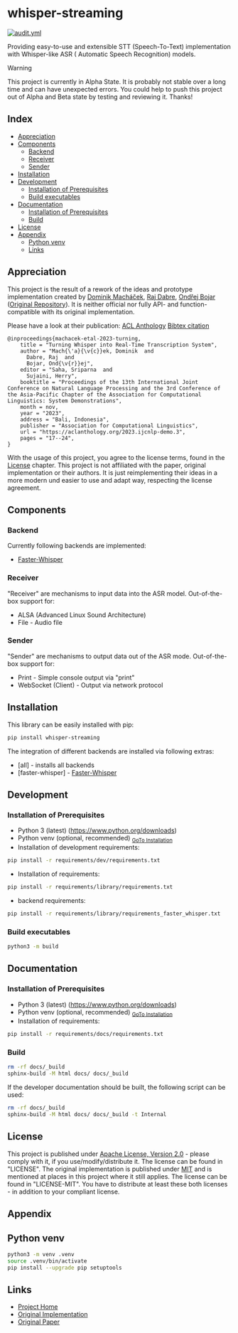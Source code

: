 # whisper-streaming

[![audit.yml](https://github.com/nkaaf/ufal-whisper_streaming/actions/workflows/audit.yml/badge.svg)](https://github.com/nkaaf/ufal-whisper_streaming/actions/workflows/audit.yml)

Providing easy-to-use and extensible STT (Speech-To-Text) implementation with Whisper-like ASR (
Automatic Speech Recognition) models.

> [!WARNING]  
> This project is currently in Alpha State. It is probably not stable over a long time and can have
> unexpected errors. You could help to push this project out of Alpha and Beta state by testing and
> reviewing it. Thanks!

## Index

* [Appreciation](#appreciation)
* [Components](#components)
    * [Backend](#backend)
    * [Receiver](#receiver)
    * [Sender](#sender)
* [Installation](#installation)
* [Development](#development)
    * [Installation of Prerequisites](#installation-of-prerequisites)
    * [Build executables](#build-executables)
* [Documentation](#documentation)
    * [Installation of Prerequisites](#installation-of-prerequisites-1)
    * [Build](#build)
* [License](#license)
* [Appendix](#appendix)
    * [Python venv](#python-venv)
    * [Links](#links)

## Appreciation

This project is the result of a rework of the ideas and prototype implementation created
by [Dominik Macháček](https://ufal.mff.cuni.cz/dominik-machacek), [Raj Dabre](https://prajdabre.github.io/), [Ondřej Bojar](https://ufal.mff.cuni.cz/ondrej-bojar) ([Original Repository](https://github.com/ufal/whisper_streaming)).
It is neither official nor fully API- and function-compatible with its original implementation.

Please have a look at their publication:
[ACL Anthology](https://aclanthology.org/2023.ijcnlp-demo.3/)
[Bibtex citation](https://aclanthology.org/2023.ijcnlp-demo.3.bib)

```
@inproceedings{machacek-etal-2023-turning,
    title = "Turning Whisper into Real-Time Transcription System",
    author = "Mach{\'a}{\v{c}}ek, Dominik  and
      Dabre, Raj  and
      Bojar, Ond{\v{r}}ej",
    editor = "Saha, Sriparna  and
      Sujaini, Herry",
    booktitle = "Proceedings of the 13th International Joint Conference on Natural Language Processing and the 3rd Conference of the Asia-Pacific Chapter of the Association for Computational Linguistics: System Demonstrations",
    month = nov,
    year = "2023",
    address = "Bali, Indonesia",
    publisher = "Association for Computational Linguistics",
    url = "https://aclanthology.org/2023.ijcnlp-demo.3",
    pages = "17--24",
}
```

With the usage of this project, you agree to the license terms, found in the [License](#license)
chapter.
This project is not affiliated with the paper, original implementation or their authors. It is just
reimplementing their ideas in a more modern und easier to use and adapt way, respecting the license
agreement.

## Components

### Backend

Currently following backends are implemented:

* [Faster-Whisper](https://github.com/SYSTRAN/faster-whisper)

### Receiver

"Receiver" are mechanisms to input data into the ASR model. Out-of-the-box support for:

* ALSA (Advanced Linux Sound Architecture)
* File - Audio file

### Sender

"Sender" are mechanisms to output data out of the ASR mode. Out-of-the-box support for:

* Print - Simple console output via "print"
* WebSocket (Client) - Output via network protocol

## Installation

This library can be easily installed with pip:

```bash
pip install whisper-streaming
```

The integration of different backends are installed via following extras:
* [all] - installs all backends
* [faster-whisper] - [Faster-Whisper](https://github.com/SYSTRAN/faster-whisper)

## Development

### Installation of Prerequisites

* Python 3 (latest) (https://www.python.org/downloads)
* Python venv (optional, recommended) <sub>[GoTo Installation](#python-venv)</sub>
* Installation of development requirements:

```bash
pip install -r requirements/dev/requirements.txt
```

* Installation of requirements:

```bash
pip install -r requirements/library/requirements.txt
```

* backend requirements:

```bash
pip install -r requirements/library/requirements_faster_whisper.txt
```

### Build executables

```bash
python3 -m build
```

## Documentation

### Installation of Prerequisites

* Python 3 (latest) (https://www.python.org/downloads)
* Python venv (optional, recommended) <sub>[GoTo Installation](#python-venv)</sub>
* Installation of requirements:

```bash
pip install -r requirements/docs/requirements.txt
```

### Build

```bash
rm -rf docs/_build
sphinx-build -M html docs/ docs/_build
```

If the developer documentation should be built, the following script can be used:

```bash
rm -rf docs/_build
sphinx-build -M html docs/ docs/_build -t Internal
```

## License

This project is published
under [Apache License, Version 2.0](https://www.apache.org/licenses/LICENSE-2.0) - please comply
with it, if you use/modify/distribute it. The license can be found in "LICENSE". The original
implementation is published under [MIT](https://mit-license.org/) and is mentioned at places in this
project where it still applies. The license can be found in "LICENSE-MIT". You have to distribute at
least these both licenses - in addition to your compliant license.

## Appendix

## Python venv

```bash
python3 -m venv .venv
source .venv/bin/activate
pip install --upgrade pip setuptools
```

## Links

* [Project Home](https://github.com/nkaaf/ufal-whisper_streaming)
* [Original Implementation](https://github.com/ufal/whisper_streaming)
* [Original Paper](https://aclanthology.org/2023.ijcnlp-demo.3.pdf)
